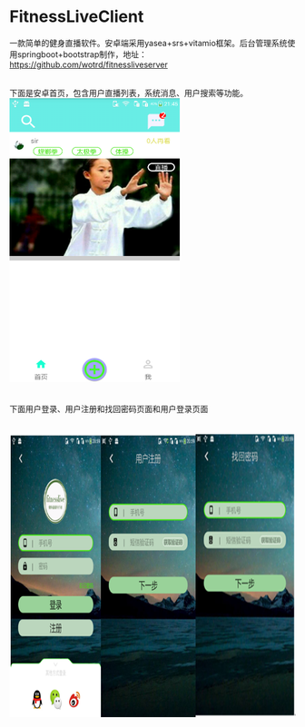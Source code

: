 # FitnessLiveClient
一款简单的健身直播软件。安卓端采用yasea+srs+vitamio框架。后台管理系统使用springboot+bootstrap制作，地址：https://github.com/wotrd/fitnessliveserver</br></br>

下面是安卓首页，包含用户直播列表，系统消息、用户搜索等功能。</br>
<img width="300" height="500" src="https://github.com/wotrd/FitnessLiveClient/blob/master/app/images/a.png"/></br></br></br>
下面用户登录、用户注册和找回密码页面和用户登录页面</br></br></br>
<img width="650" height="500" src="https://github.com/wotrd/FitnessLiveClient/blob/master/app/images/b.png"/></br></br>
